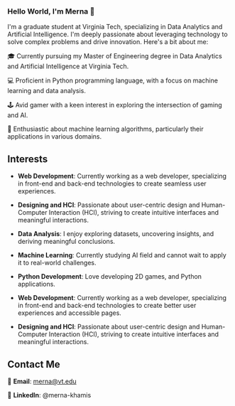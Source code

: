### Hello World, I'm Merna 👋

<!--
**MernaKhamis/MernaKhamis** is a ✨ _special_ ✨ repository because its `README.md` (this file) appears on your GitHub profile.

Here are some ideas to get you started:

- 🔭 I’m currently working on ...
- 🌱 I’m currently learning ...
- 👯 I’m looking to collaborate on ...
- 🤔 I’m looking for help with ...
- 💬 Ask me about ...
- 📫 How to reach me: ...
- 😄 Pronouns: ...
- ⚡ Fun fact: ...
-->

I'm a graduate student at Virginia Tech, specializing in Data Analytics and Artificial Intelligence.
I'm deeply passionate about leveraging technology to solve complex problems and drive innovation. Here's a bit about me:

🎓 Currently pursuing my Master of Engineering degree in Data Analytics and Artificial Intelligence at Virginia Tech.

💻 Proficient in Python programming language, with a focus on machine learning and data analysis.

🕹️ Avid gamer with a keen interest in exploring the intersection of gaming and AI.

🤖 Enthusiastic about machine learning algorithms, particularly their applications in various domains.


## Interests
- **Web Development**: Currently working as a web developer, specializing in front-end and back-end technologies to create seamless user experiences.
  
- **Designing and HCI**: Passionate about user-centric design and Human-Computer Interaction (HCI), striving to create intuitive interfaces and meaningful interactions.
  
- **Data Analysis**: I enjoy exploring datasets, uncovering insights, and deriving meaningful conclusions.
  
- **Machine Learning**: Currently studying AI field and cannot wait to apply it to real-world challenges.
  
- **Python Development**: Love developing 2D games, and Python applications.
  
- **Web Development**: Currently working as a web developer, specializing in front-end and back-end technologies to create better user experiences and accessible pages.

- **Designing and HCI**: Passionate about user-centric design and Human-Computer Interaction (HCI), striving to create intuitive interfaces and meaningful interactions.

## Contact Me
📧 **Email**: merna@vt.edu

💼 **LinkedIn**: @merna-khamis
